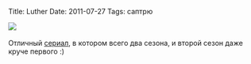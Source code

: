 Title: Luther
Date: 2011-07-27
Tags: саптрю

<div class="text"><img src="http://dl.dropbox.com/u/140528/site/luther.jpg" /><br /><br />
Отличный <a href="http://en.wikipedia.org/wiki/Luther_(TV_series)">сериал</a>, в котором всего два сезона, и второй сезон даже круче первого :)</div>